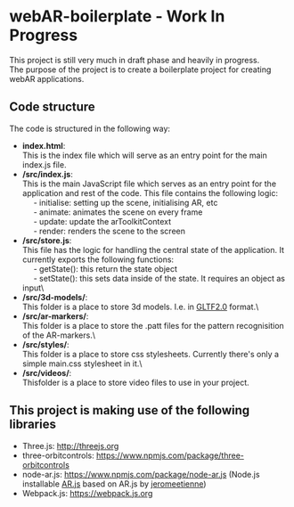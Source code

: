 # webAR-boilerplate - Work In Progress
This project is still very much in draft phase and heavily in progress.\
The purpose of the project is to create a boilerplate project for creating webAR applications.

## Code structure
The code is structured in the following way:
- **index.html**:\
This is the index file which will serve as an entry point for the main index.js file.
- **/src/index.js**:\
This is the main JavaScript file which serves as an entry point for the application and rest of the code.
This file contains the following logic:\
&nbsp;&nbsp;&nbsp;&nbsp; - initialise: setting up the scene, initialising AR, etc\
&nbsp;&nbsp;&nbsp;&nbsp; - animate: animates the scene on every frame\
&nbsp;&nbsp;&nbsp;&nbsp; - update: update the arToolkitContext\
&nbsp;&nbsp;&nbsp;&nbsp; - render: renders the scene to the screen
- **/src/store.js**:\
This file has the logic for handling the central state of the application. It currently exports the following functions:\
&nbsp;&nbsp;&nbsp;&nbsp; - getState(): this return the state object\
&nbsp;&nbsp;&nbsp;&nbsp; - setState(): this sets data inside of the state. It requires an object as input\
- **/src/3d-models/**:\
This folder is a place to store 3d models. I.e. in [GLTF2.0](https://en.wikipedia.org/wiki/GlTF) format.\
- **/src/ar-markers/**:\
This folder is a place to store the .patt files for the pattern recognisition of the AR-markers.\
- **/src/styles/**:\
This folder is a place to store css stylesheets. Currently there's only a simple main.css stylesheet in it.\
- **/src/videos/**:\
Thisfolder is a place to store video files to use in your project.

## This project is making use of the following libraries
- Three.js: http://threejs.org
- three-orbitcontrols: https://www.npmjs.com/package/three-orbitcontrols
- node-ar.js: https://www.npmjs.com/package/node-ar.js (Node.js installable [AR.js](https://www.npmjs.com/package/ar.js) based on AR.js by [jeromeetienne](https://github.com/jeromeetienne))
- Webpack.js: https://webpack.js.org
